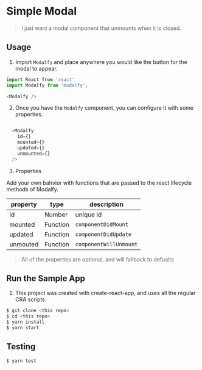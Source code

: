 # Simple Modal

> I just want a modal component that unmounts when it is closed. 

## Usage

1. Import `Modalfy` and place anywhere  you would like the button for the modal to appear.

```javascript
import React from 'react'
import Modalfy from 'modalfy';

<Modalfy />
```

2. Once you have the `Modalfy` component, you can configure it with some properties.

```javascript

  <Modalfy
    id={}
    mounted={}
    updated={}
    unmounted={}
  />
```

3. Properties

Add your own bahvior with functions that are passed to the react lifecycle methods of Modalfy.

| property | type | description
|---|---| ---|
| id | Number | unique id |
| mounted | Function | `componentDidMount` |
| updated | Function | `componentDidUpdate` |
| unmouted | Function | `componentWillUnmount` |

> All of the properties are optional, and will fallback to defualts

## Run the Sample App

1. This project was created with create-react-app, and uses all the regular CRA scripts.

```sh
$ git clone <this repo>
$ cd <this repo>
$ yarn install
$ yarn start
```

## Testing
```
$ yarn test
```